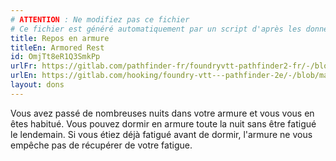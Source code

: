 ```yaml
---
# ATTENTION : Ne modifiez pas ce fichier
# Ce fichier est généré automatiquement par un script d'après les données du module Foundry VTT officiel et de sa traduction
title: Repos en armure
titleEn: Armored Rest
id: OmjTt8eR1Q3SmkPp
urlFr: https://gitlab.com/pathfinder-fr/foundryvtt-pathfinder2-fr/-/blob/master/data/feats/OmjTt8eR1Q3SmkPp.htm
urlEn: https://gitlab.com/hooking/foundry-vtt---pathfinder-2e/-/blob/master/packs/data/feats.db/armored-rest.json
layout: dons
---
```

Vous avez passé de nombreuses nuits dans votre armure et vous vous en êtes habitué. Vous pouvez dormir en armure toute la nuit sans être fatigué le lendemain. Si vous étiez déjà fatigué avant de dormir, l'armure ne vous empêche pas de récupérer de votre fatigue.

